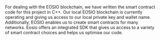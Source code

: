 For dealing with the EOSIO blockchain, we have written the smart contract code for this project in C++. Our local EOSIO blockchain is currently operating and giving us access to our local private key and wallet name. Additionally, EOSIO enables us to create smart contracts for many networks. Eosio offers an integrated SDK that gives us access to a variety of smart contract choices and helps us optimise our code.

